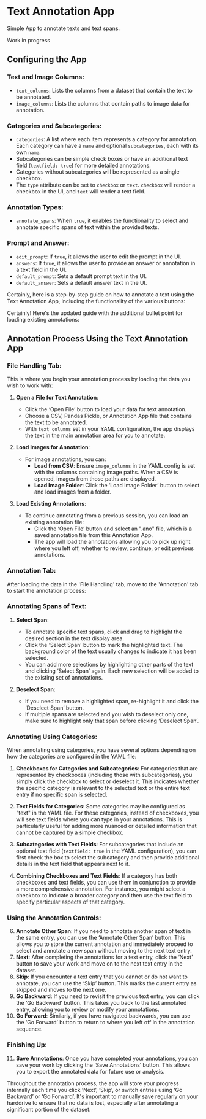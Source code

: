 # Text Annotation App
Simple App to annotate texts and text spans. 

Work in progress

## Configuring the App

### Text and Image Columns:
- `text_columns`: Lists the columns from a dataset that contain the text to be annotated.
- `image_columns`: Lists the columns that contain paths to image data for annotation.

### Categories and Subcategories:
- `categories`: A list where each item represents a category for annotation. Each category can have a `name` and optional `subcategories`, each with its own `name`.
- Subcategories can be simple check boxes or have an additional text field (`textfield: true`) for more detailed annotations.
- Categories without subcategories will be represented as a single checkbox.
- The `type` attribute can be set to `checkbox` or `text`. `checkbox` will render a checkbox in the UI, and `text` will render a text field.

### Annotation Types:
- `annotate_spans`: When `true`, it enables the functionality to select and annotate specific spans of text within the provided texts.

### Prompt and Answer:
- `edit_prompt`: If `true`, it allows the user to edit the prompt in the UI.
- `answers`: If `true`, it allows the user to provide an answer or annotation in a text field in the UI.
- `default_prompt`: Sets a default prompt text in the UI.
- `default_answer`: Sets a default answer text in the UI.

Certainly, here is a step-by-step guide on how to annotate a text using the Text Annotation App, including the functionality of the various buttons:

Certainly! Here's the updated guide with the additional bullet point for loading existing annotations:


## Annotation Process Using the Text Annotation App

### File Handling Tab:

This is where you begin your annotation process by loading the data you wish to work with:

1. **Open a File for Text Annotation**:
   - Click the ‘Open File’ button to load your data for text annotation.
   - Choose a CSV, Pandas Pickle, or Annotation App file that contains the text to be annotated.
   - With `text_columns` set in your YAML configuration, the app displays the text in the main annotation area for you to annotate.

2. **Load Images for Annotation**:
   - For image annotations, you can:
     - **Load from CSV**: Ensure `image_columns` in the YAML config is set with the columns containing image paths. When a CSV is opened, images from those paths are displayed.
     - **Load Image Folder**: Click the ‘Load Image Folder’ button to select and load images from a folder.

3. **Load Existing Annotations**:
   - To continue annotating from a previous session, you can load an existing annotation file:
     - Click the ‘Open File’ button and select an ".ano" file, which is a saved annotation file from this Annotation App.
     - The app will load the annotations allowing you to pick up right where you left off, whether to review, continue, or edit previous annotations.

### Annotation Tab:

After loading the data in the 'File Handling' tab, move to the 'Annotation' tab to start the annotation process:

### Annotating Spans of Text:

1. **Select Span**:
   - To annotate specific text spans, click and drag to highlight the desired section in the text display area.
   - Click the ‘Select Span’ button to mark the highlighted text. The background color of the text usually changes to indicate it has been selected.
   - You can add more selections by highlighting other parts of the text and clicking ‘Select Span’ again. Each new selection will be added to the existing set of annotations.

2. **Deselect Span**:
   - If you need to remove a highlighted span, re-highlight it and click the ‘Deselect Span’ button.
   - If multiple spans are selected and you wish to deselect only one, make sure to highlight only that span before clicking ‘Deselect Span’.

### Annotating Using Categories:

When annotating using categories, you have several options depending on how the categories are configured in the YAML file:

1. **Checkboxes for Categories and Subcategories**: For categories that are represented by checkboxes (including those with subcategories), you simply click the checkbox to select or deselect it. This indicates whether the specific category is relevant to the selected text or the entire text entry if no specific span is selected.

2. **Text Fields for Categories**: Some categories may be configured as "text" in the YAML file. For these categories, instead of checkboxes, you will see text fields where you can type in your annotations. This is particularly useful for adding more nuanced or detailed information that cannot be captured by a simple checkbox.

3. **Subcategories with Text Fields**: For subcategories that include an optional text field (`textfield: true` in the YAML configuration), you can first check the box to select the subcategory and then provide additional details in the text field that appears next to it.

4. **Combining Checkboxes and Text Fields**: If a category has both checkboxes and text fields, you can use them in conjunction to provide a more comprehensive annotation. For instance, you might select a checkbox to indicate a broader category and then use the text field to specify particular aspects of that category.

### Using the Annotation Controls:
6. **Annotate Other Span**: If you need to annotate another span of text in the same entry, you can use the ‘Annotate Other Span’ button. This allows you to store the current annotation and immediately proceed to select and annotate a new span without moving to the next text entry.
7. **Next**: After completing the annotations for a text entry, click the ‘Next’ button to save your work and move on to the next text entry in the dataset.
8. **Skip**: If you encounter a text entry that you cannot or do not want to annotate, you can use the ‘Skip’ button. This marks the current entry as skipped and moves to the next one.
9. **Go Backward**: If you need to revisit the previous text entry, you can click the ‘Go Backward’ button. This takes you back to the last annotated entry, allowing you to review or modify your annotations.
10. **Go Forward**: Similarly, if you have navigated backwards, you can use the ‘Go Forward’ button to return to where you left off in the annotation sequence.

### Finishing Up:
11. **Save Annotations**: Once you have completed your annotations, you can save your work by clicking the ‘Save Annotations’ button. This allows you to export the annotated data for future use or analysis.

Throughout the annotation process, the app will store your progress internally each time you click ‘Next’, ‘Skip’, or switch entries using ‘Go Backward’ or ‘Go Forward’. It's important to manually save regularly on your harddrive to ensure that no data is lost, especially after annotating a significant portion of the dataset.